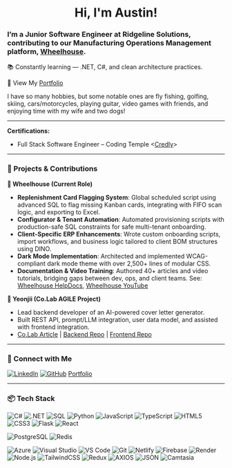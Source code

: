 <h1 align="center">Hi, I'm Austin!</h1>
<h3 align="left">
    I’m a Junior Software Engineer at Ridgeline Solutions, contributing to our Manufacturing Operations Management platform,
    <a href="https://wheelhousemfg.com/" target="_blank">Wheelhouse</a>.
</h3>

📚 Constantly learning — .NET, C#, and clean architecture practices.

📄 View My [Portfolio](https://abev.netlify.app/)

I have so many hobbies, but some notable ones are fly fishing, golfing, skiing, cars/motorcycles, playing guitar, video games with friends, and enjoying time with my wife and two dogs!

---

**Certifications:**
- Full Stack Software Engineer – Coding Temple <[Credly](https://www.credly.com/users/austinbeveridge)>

---

### 💼 Projects & Contributions

**🔹 Wheelhouse (Current Role)**
- **Replenishment Card Flagging System**: Global scheduled script using advanced SQL to flag missing Kanban cards, integrating with FIFO scan logic, and exporting to Excel.
- **Configurator & Tenant Automation**: Automated provisioning scripts with production-safe SQL constraints for safe multi-tenant onboarding.
- **Client-Specific ERP Enhancements**: Wrote custom onboarding scripts, import workflows, and business logic tailored to client BOM structures using DINO.
- **Dark Mode Implementation**: Architected and implemented WCAG-compliant dark mode theme with over 2,500+ lines of modular CSS.
- **Documentation & Video Training**: Authored 40+ articles and video tutorials, bridging gaps between dev, ops, and client teams. See: [Wheelhouse HelpDocs](https://support.wheelhousemfg.com), [Wheelhouse YouTube](https://www.youtube.com/channel/UC2JzmtidRfJNjJNrsyqfE_g)

**🔹 Yeonjii (Co.Lab AGILE Project)**
- Lead backend developer of an AI-powered cover letter generator.
- Built REST API, prompt/LLM integration, user data model, and assisted with frontend integration.
- [Co.Lab Article](https://www.joincolab.io/product/Yeonjii-dcfd4) | [Backend Repo](https://github.com/BrownTroutCoding/Yeonjii_Backend.git) | [Frontend Repo](https://github.com/mruthai/yeonjii_frontend.git)

---

### 🔗 Connect with Me

[![LinkedIn](https://img.shields.io/badge/LinkedIn-0077B5?style=flat&logo=linkedin&logoColor=white)](https://www.linkedin.com/in/austin-beveridge-2ab33515b/)
[![GitHub](https://img.shields.io/badge/GitHub-181717?style=flat&logo=github&logoColor=white)](https://github.com/AustinBev)
[Portfolio]((https://abev.netlify.app/contact))

---

### 📦 Tech Stack

<!-- Languages & Frameworks -->
![C#](https://img.shields.io/badge/C%23-239120?style=for-the-badge&logo=csharp&logoColor=white)
![.NET](https://img.shields.io/badge/.NET-512BD4?style=for-the-badge&logo=dotnet&logoColor=white)
![SQL](https://img.shields.io/badge/SQL-4479A1?style=for-the-badge&logo=postgresql&logoColor=white)
![Python](https://img.shields.io/badge/Python-FFD43B?style=for-the-badge&logo=python&logoColor=blue)
![JavaScript](https://img.shields.io/badge/JavaScript-F7DF1E?style=for-the-badge&logo=javascript&logoColor=black)
![TypeScript](https://img.shields.io/badge/TypeScript-3178C6?style=for-the-badge&logo=typescript&logoColor=white)
![HTML5](https://img.shields.io/badge/HTML5-E34F26?style=for-the-badge&logo=html5&logoColor=white)
![CSS3](https://img.shields.io/badge/CSS3-1572B6?style=for-the-badge&logo=css3&logoColor=white)
![Flask](https://img.shields.io/badge/Flask-000000?style=for-the-badge&logo=flask&logoColor=white)
![React](https://img.shields.io/badge/React-20232A?style=for-the-badge&logo=react&logoColor=61DAFB)

<!-- Databases -->
![PostgreSQL](https://img.shields.io/badge/PostgreSQL-336791?style=for-the-badge&logo=postgresql&logoColor=white)
![Redis](https://img.shields.io/badge/Redis-DC382D?style=for-the-badge&logo=redis&logoColor=white)

<!-- DevOps & Tools -->
![Azure](https://img.shields.io/badge/Azure-0078D4?style=for-the-badge&logo=azure-devops&logoColor=white)
![Visual Studio](https://img.shields.io/badge/Visual%20Studio-5C2D91?style=for-the-badge&logo=visualstudio&logoColor=white)
![VS Code](https://img.shields.io/badge/VS%20Code-007ACC?style=for-the-badge&logo=visualstudiocode&logoColor=white)
![Git](https://img.shields.io/badge/Git-F05032?style=for-the-badge&logo=git&logoColor=white)
![Netlify](https://img.shields.io/badge/Netlify-00C7B7?style=for-the-badge&logo=netlify&logoColor=white)
![Firebase](https://img.shields.io/badge/Firebase-FFCA28?style=for-the-badge&logo=firebase&logoColor=white)
![Render](https://img.shields.io/badge/Render-46E3B7?style=for-the-badge&logo=render&logoColor=black)
![Node.js](https://img.shields.io/badge/Node.js-339933?style=for-the-badge&logo=nodedotjs&logoColor=white)
![TailwindCSS](https://img.shields.io/badge/TailwindCSS-38B2AC?style=for-the-badge&logo=tailwindcss&logoColor=white)
![Redux](https://img.shields.io/badge/Redux-764ABC?style=for-the-badge&logo=redux&logoColor=white)
![AXIOS](https://img.shields.io/badge/Axios-5A29E4?style=for-the-badge&logo=axios&logoColor=white)
![JSON](https://img.shields.io/badge/JSON-000000?style=for-the-badge&logo=json&logoColor=white)
![Camtasia](https://img.shields.io/badge/Camtasia-1D9BF0?style=for-the-badge&logoColor=white)
